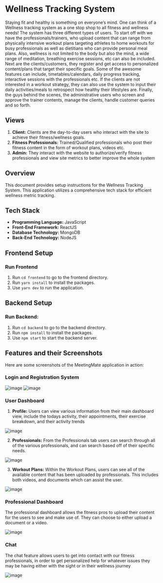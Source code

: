# Wellness Tracking System
Staying fit and healthy is something on everyone’s mind. One can think of a Wellness tracking system as a one stop shop to all fitness and wellness needs! The system has 
three different types of users. To start off with we have the professionals/trainers, who upload content that can range from physically intensive workout plans targeting athletes 
to home workouts for busy professionals as well as dietitians who can provide personal meal plans. Also, wellness is not limited to the body but also the mind, a wide range of 
meditation, breathing exercise sessions, etc can also be included. Next are the clients/customers, they register and get access to personalized content/plans that target their 
specific goals. Some of the awesome features can include, timetables/calendars, daily progress tracking, interactive sessions with the professionals etc. If the clients are not 
interested in a workout strategy, they can also use the system to input their daily activities/meals to retrospect how healthy their lifestyles are. Finally, the guys behind the 
scenes, the administrative users who screen and approve the trainer contents, manage the clients, handle customer queries and so forth.

## Views
1. **Client:**
  Clients are the day-to-day users who interact with the site to achieve their fitness/wellness goals.
2.  **Fitness Professionals:**
  Trained/Qualified professionals who post their fitness content in the form of workout plans, videos etc.
3. **Admin:**
  They interact with the website to authorize/verify fitness professionals and 
view site metrics to better improve the whole system
## Overview

This document provides setup instructions for the Wellness Tracking System. This application utilizes a comprehensive tech stack for efficient wellness metric tracking.

## Tech Stack

- **Programming Language:** JavaScript
- **Front-End Framework:** ReactJS
- **Database Technology:** MongoDB
- **Back-End Technology:** NodeJS

## Frontend Setup

### Run Frontend
1. Run `cd frontend` to go to the frontend directory. 
2. Run `yarn install` to install the packages.
3. Use `yarn dev` to run the application.

## Backend Setup
### Run Backend:
1. Run `cd backend` to go to the backend directory.
2. Run `npm install` to install the packages.
3. Use `npm start` to start the backend server.

## Features and their Screenshots
Here are some screenshots of the MeetingMate application in action:
### Login and Registration System
![image](https://github.com/HarikaBishai/Wellness-Tracking-System/assets/60469239/259dc49b-3352-4cd5-a4a4-2b722623ea11)
![image](https://github.com/HarikaBishai/Wellness-Tracking-System/assets/60469239/75f15e18-1f7d-4e54-b07b-483750502aee)
### User Dashboard​
1. **Profile:** Users can view various information from their main dashboard view, include the todays activity, their appointments, their exercise breakdown, and their activity trends​
   
![image](https://github.com/HarikaBishai/Wellness-Tracking-System/assets/60469239/6fa3463e-4b27-43cb-a5d1-250e89b5c8df)

2. **Professionals:** From the Professionals tab users can search through all of the various professionals, and can search based off of their specific needs​.
   
![image](https://github.com/HarikaBishai/Wellness-Tracking-System/assets/60469239/a38d0dce-7900-4cea-bf69-a5731e81e966)

3. **Workout Plans:** Within the Workout Plans, users can see all of the available content that has been uploaded by professionals. This includes both videos, and documents which can assist the user.​
   
![image](https://github.com/HarikaBishai/Wellness-Tracking-System/assets/60469239/37fbfc42-52cf-44aa-8493-bba95e9911f4)

### Professional Dashboard​
The professional dashboard allows the fitness pros to upload their content for the users to see and make use of. They can choose to either upload a document or a video.​

![image](https://github.com/HarikaBishai/Wellness-Tracking-System/assets/60469239/f58cc176-ebeb-4858-99c5-a34a9fa7ae79)

### Chat
The chat feature allows users to get into contact with our fitness professionals, in order to get personalized help for whatever issues they may be having either with the sight or in their wellness journey​

![image](https://github.com/HarikaBishai/Wellness-Tracking-System/assets/60469239/f67441be-c6bf-44d8-8fb2-b1d40cccfab8)



